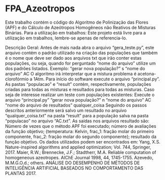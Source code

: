 # FPA_Azeotropos
Este trabalho contém o código do Algoritmo de Polinização das Flores (APF) e do Cálculo de Azeótropos Homogêneos não Reativos de Misturas Binárias.
Para a utilização em trabalhos:
Este projeto está livre para a utilização em trabalhos, lembre-se apenas de referencia-lo.

Descrição Geral:
	Antes de mais nada abra o arquivo “gera_teste.py”, este arquivo contém o padrão utilizado na criação das populações que também é o nome que deve ser dado aos arquivos txt que irão conter estas populações, ou seja, quando for perguntado “nome do arquivo” utilize um dos padrões listados.
	Exemplo:
		“gerar nova população?”
		s
		“nome do arquivo”
		AC
	O algoritmo irá interpretar que a mistura problema é acetona-clorofórmio a 1Atm.
	Para início do software execute o arquivo “principal.py”.
	As pastas “populacao” e “result” contém, respectivamente, populações criadas para todas as misturas e resultados para todas as misturas.
Caso seja de interesse realizar um teste com populações existentes:
		Execute o arquivo “principal.py”
		“gerar nova população?”
		n
		“nome do arquivo”
		AC
		“nome do arquivo de resultados”
		qualquer_coisa
	Seguindo os passos descritos anteriormente será salvo um resultado no arquivo “qualquer_coisa.txt” na pasta “result” para a população salva na pasta “populacao” no arquivo “AC.txt”.
As saídas nos arquivos resultado são:
	Número de vezes que o método APF foi executado; número de avaliações da função objetivo; {temperatura: Kelvin, frac_1: fração molar do primeiro componente, frac_2: fração molar do segundo componente}; resultado da função objetivo.
Os dados utilizados podem ser encontrados em:
Yang, X.S. Nature-inspired algorithms and applied optimization; Vol. 744, Springer, 2017.
Maier, R.W.; Brennecke, J.F.; Stadtherr, M.A. Reliable computation of homogeneous azeotropes. AIChE Journal 1998, 44, 1745-1755.
Azevedo,  M.M.G.O.d.;  others. ANÁLISE DO DESEMPENHO  DE  MÉTODOS  DE INTELIGÊNCIA  ARTIFICIAL  BASEADOS  NO  COMPORTAMENTO  DAS  PLANTAS 2017.

